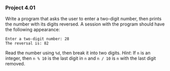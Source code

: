 ### Project 4.01
Write a program that asks the user to enter a two-digit number, then prints the
number with its digits reversed. A session with the program should have the
following appearance:

```
Enter a two-digit number: 28
The reversal is: 82
```

Read the number using `%d`, then break it into two digits. *Hint*: If `n` is an
integer, then `n % 10` is the last digit in `n` and `n / 10` is `n` with the
last digit removed.

